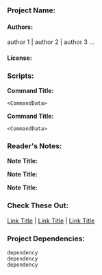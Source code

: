 ### Project Name:

<description>

#### Authors:

author 1 | author 2 | author 3 ...

#### License:   

<licenseType>

### Scripts:

**Command Title:** 

    <CommandData>
**Command Title:** 

    <CommandData>


### Reader's Notes:

**Note Title:** <LinkData>

**Note Title:** <LinkData>

**Note Title:** <LinkData>

### Check These Out:

[Link Title](link) | [Link Title](link) | [Link Title](link)

### Project Dependencies:
    dependency
    dependency
    dependency